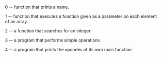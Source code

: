 0 -- function that prints a name.

1 -- function that executes a function given as a parameter on each element of an array.

2 -- a function that searches for an integer.

3 -- a program that performs simple operations.

4 -- a program that prints the opcodes of its own main function.
